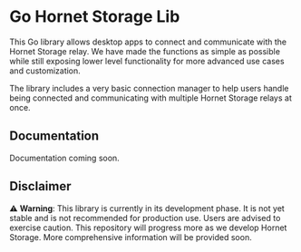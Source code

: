 # Go Hornet Storage Lib

This Go library allows desktop apps to connect and communicate with the Hornet Storage relay. We have made the functions as simple as possible while still exposing lower level functionality for more advanced use cases and customization.

The library includes a very basic connection manager to help users handle being connected and communicating with multiple Hornet Storage relays at once.

## Documentation

Documentation coming soon.

## Disclaimer
⚠️ **Warning**: This library is currently in its development phase. It is not yet stable and is not recommended for production use. Users are advised to exercise caution. This repository will progress more as we develop Hornet Storage. More comprehensive information will be provided soon.
